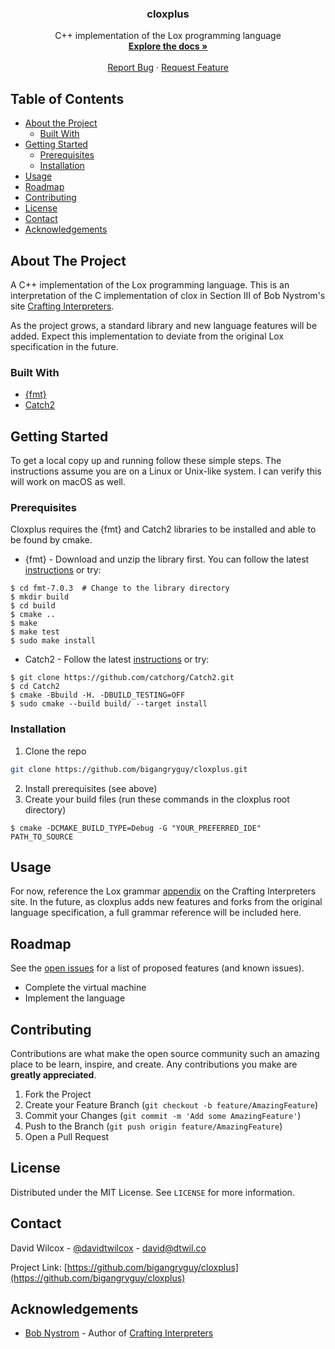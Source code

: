 <!-- PROJECT LOGO -->
<p align="center">
    <h3 align="center">cloxplus</h3>
  <p align="center">
    C++ implementation of the Lox programming language
    <br />
    <a href="https://github.com/bigangryguy/cloxplus"><strong>Explore the docs »</strong></a>
    <br />
    <br />
    <a href="https://github.com/bigangryguy/cloxplus/issues">Report Bug</a>
    ·
    <a href="https://github.com/bigangryguy/cloxplus/issues">Request Feature</a>
  </p>
</p>

<!-- TABLE OF CONTENTS -->
## Table of Contents

* [About the Project](#about-the-project)
  * [Built With](#built-with)
* [Getting Started](#getting-started)
  * [Prerequisites](#prerequisites)
  * [Installation](#installation)
* [Usage](#usage)
* [Roadmap](#roadmap)
* [Contributing](#contributing)
* [License](#license)
* [Contact](#contact)
* [Acknowledgements](#acknowledgements)



<!-- ABOUT THE PROJECT -->
## About The Project
A C++ implementation of the Lox programming language. This is an interpretation of the C implementation 
of clox in Section III of Bob Nystrom's site [Crafting Interpreters](https://craftinginterpreters.com/).

As the project grows, a standard library and new language features will be added. Expect this 
implementation to deviate from the original Lox specification in the future.


### Built With

* [{fmt}](https://fmt.dev/latest/index.html)
* [Catch2](https://github.com/catchorg/Catch2)


<!-- GETTING STARTED -->
## Getting Started

To get a local copy up and running follow these simple steps. The instructions assume you are on a
Linux or Unix-like system. I can verify this will work on macOS as well.

### Prerequisites

Cloxplus requires the {fmt} and Catch2 libraries to be installed and able to be found by cmake.
* {fmt} - Download and unzip the library first. You can follow the latest [instructions](https://fmt.dev/latest/usage.html) or try:
```shell script
$ cd fmt-7.0.3  # Change to the library directory
$ mkdir build
$ cd build
$ cmake ..
$ make
$ make test
$ sudo make install
```
* Catch2 - Follow the latest [instructions](https://github.com/catchorg/Catch2/blob/master/docs/cmake-integration.md#installing-catch2-from-git-repository) or try:
```shell script
$ git clone https://github.com/catchorg/Catch2.git
$ cd Catch2
$ cmake -Bbuild -H. -DBUILD_TESTING=OFF
$ sudo cmake --build build/ --target install
```

### Installation

1. Clone the repo
```sh
git clone https://github.com/bigangryguy/cloxplus.git
```
2. Install prerequisites (see above)
3. Create your build files (run these commands in the cloxplus root directory)
```shell script
$ cmake -DCMAKE_BUILD_TYPE=Debug -G "YOUR_PREFERRED_IDE" PATH_TO_SOURCE
```



<!-- USAGE EXAMPLES -->
## Usage

For now, reference the Lox grammar [appendix](https://craftinginterpreters.com/appendix-i.html) on the 
Crafting Interpreters site. In the future, as cloxplus adds new features and forks from the original 
language specification, a full grammar reference will be included here.



<!-- ROADMAP -->
## Roadmap

See the [open issues](https://github.com/bigangryguy/cloxplus/issues) for a list of proposed features 
(and known issues).

* Complete the virtual machine
* Implement the language


<!-- CONTRIBUTING -->
## Contributing

Contributions are what make the open source community such an amazing place to be learn, inspire, and create. Any contributions you make are **greatly appreciated**.

1. Fork the Project
2. Create your Feature Branch (`git checkout -b feature/AmazingFeature`)
3. Commit your Changes (`git commit -m 'Add some AmazingFeature'`)
4. Push to the Branch (`git push origin feature/AmazingFeature`)
5. Open a Pull Request



<!-- LICENSE -->
## License

Distributed under the MIT License. See `LICENSE` for more information.



<!-- CONTACT -->
## Contact

David Wilcox - [@davidtwilcox](https://twitter.com/davidtwilcox) - david@dtwil.co

Project Link: [https://github.com/bigangryguy/cloxplus](https://github.com/bigangryguy/cloxplus)



<!-- ACKNOWLEDGEMENTS -->
## Acknowledgements

* [Bob Nystrom](https://twitter.com/munificentbob) - Author of [Crafting Interpreters](https://craftinginterpreters.com/)

<!-- MARKDOWN LINKS & IMAGES -->
<!-- https://www.markdownguide.org/basic-syntax/#reference-style-links -->
[contributors-shield]: https://img.shields.io/github/contributors/bigangryguy/repo.svg?style=flat-square
[contributors-url]: https://github.com/bigangryguy/repo/graphs/contributors
[forks-shield]: https://img.shields.io/github/forks/bigangryguy/repo.svg?style=flat-square
[forks-url]: https://github.com/bigangryguy/repo/network/members
[stars-shield]: https://img.shields.io/github/stars/bigangryguy/repo.svg?style=flat-square
[stars-url]: https://github.com/bigangryguy/repo/stargazers
[issues-shield]: https://img.shields.io/github/issues/bigangryguy/repo.svg?style=flat-square
[issues-url]: https://github.com/bigangryguy/repo/issues
[license-shield]: https://img.shields.io/github/license/bigangryguy/repo.svg?style=flat-square
[license-url]: https://github.com/bigangryguy/repo/blob/master/LICENSE.txt
[linkedin-shield]: https://img.shields.io/badge/-LinkedIn-black.svg?style=flat-square&logo=linkedin&colorB=555
[linkedin-url]: https://linkedin.com/in/davidtwilcox
[product-screenshot]: images/screenshot.png
